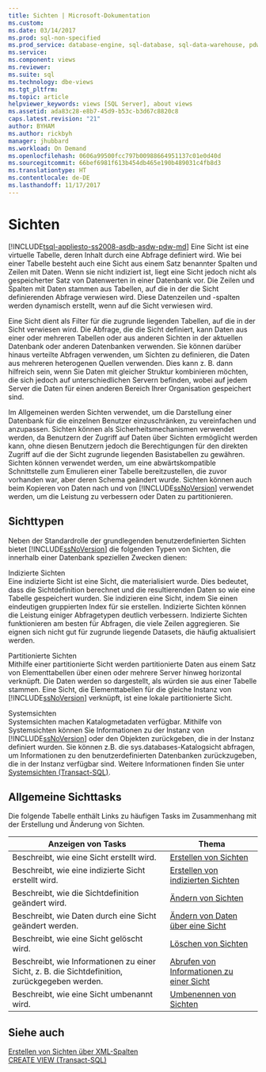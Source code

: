 ```yaml
---
title: Sichten | Microsoft-Dokumentation
ms.custom: 
ms.date: 03/14/2017
ms.prod: sql-non-specified
ms.prod_service: database-engine, sql-database, sql-data-warehouse, pdw
ms.service: 
ms.component: views
ms.reviewer: 
ms.suite: sql
ms.technology: dbe-views
ms.tgt_pltfrm: 
ms.topic: article
helpviewer_keywords: views [SQL Server], about views
ms.assetid: ada83c28-e8b7-45d9-b53c-b3d67c8820c8
caps.latest.revision: "21"
author: BYHAM
ms.author: rickbyh
manager: jhubbard
ms.workload: On Demand
ms.openlocfilehash: 0606a99500fcc797b00988664951137c01e0d40d
ms.sourcegitcommit: 66bef6981f613b454db465e190b489031c4fb8d3
ms.translationtype: HT
ms.contentlocale: de-DE
ms.lasthandoff: 11/17/2017
---
```

# <a name="views"></a>Sichten
[!INCLUDE[tsql-appliesto-ss2008-asdb-asdw-pdw-md](../../includes/tsql-appliesto-ss2008-asdb-asdw-pdw-md.md)] Eine Sicht ist eine virtuelle Tabelle, deren Inhalt durch eine Abfrage definiert wird. Wie bei einer Tabelle besteht auch eine Sicht aus einem Satz benannter Spalten und Zeilen mit Daten. Wenn sie nicht indiziert ist, liegt eine Sicht jedoch nicht als gespeicherter Satz von Datenwerten in einer Datenbank vor. Die Zeilen und Spalten mit Daten stammen aus Tabellen, auf die in der die Sicht definierenden Abfrage verwiesen wird. Diese Datenzeilen und -spalten werden dynamisch erstellt, wenn auf die Sicht verwiesen wird.  
  
 Eine Sicht dient als Filter für die zugrunde liegenden Tabellen, auf die in der Sicht verwiesen wird. Die Abfrage, die die Sicht definiert, kann Daten aus einer oder mehreren Tabellen oder aus anderen Sichten in der aktuellen Datenbank oder anderen Datenbanken verwenden. Sie können darüber hinaus verteilte Abfragen verwenden, um Sichten zu definieren, die Daten aus mehreren heterogenen Quellen verwenden. Dies kann z. B. dann hilfreich sein, wenn Sie Daten mit gleicher Struktur kombinieren möchten, die sich jedoch auf unterschiedlichen Servern befinden, wobei auf jedem Server die Daten für einen anderen Bereich Ihrer Organisation gespeichert sind.  
  
 Im Allgemeinen werden Sichten verwendet, um die Darstellung einer Datenbank für die einzelnen Benutzer einzuschränken, zu vereinfachen und anzupassen. Sichten können als Sicherheitsmechanismen verwendet werden, da Benutzern der Zugriff auf Daten über Sichten ermöglicht werden kann, ohne diesen Benutzern jedoch die Berechtigungen für den direkten Zugriff auf die der Sicht zugrunde liegenden Basistabellen zu gewähren. Sichten können verwendet werden, um eine abwärtskompatible Schnittstelle zum Emulieren einer Tabelle bereitzustellen, die zuvor vorhanden war, aber deren Schema geändert wurde. Sichten können auch beim Kopieren von Daten nach und von [!INCLUDE[ssNoVersion](../../includes/ssnoversion-md.md)] verwendet werden, um die Leistung zu verbessern oder Daten zu partitionieren.  
  
## <a name="types-of-views"></a>Sichttypen  
 Neben der Standardrolle der grundlegenden benutzerdefinierten Sichten bietet [!INCLUDE[ssNoVersion](../../includes/ssnoversion-md.md)] die folgenden Typen von Sichten, die innerhalb einer Datenbank speziellen Zwecken dienen:  
  
 Indizierte Sichten  
 Eine indizierte Sicht ist eine Sicht, die materialisiert wurde. Dies bedeutet, dass die Sichtdefinition berechnet und die resultierenden Daten so wie eine Tabelle gespeichert wurden. Sie indizieren eine Sicht, indem Sie einen eindeutigen gruppierten Index für sie erstellen. Indizierte Sichten können die Leistung einiger Abfragetypen deutlich verbessern. Indizierte Sichten funktionieren am besten für Abfragen, die viele Zeilen aggregieren. Sie eignen sich nicht gut für zugrunde liegende Datasets, die häufig aktualisiert werden.  
  
 Partitionierte Sichten  
 Mithilfe einer partitionierte Sicht werden partitionierte Daten aus einem Satz von Elementtabellen über einen oder mehrere Server hinweg horizontal verknüpft. Die Daten werden so dargestellt, als würden sie aus einer Tabelle stammen. Eine Sicht, die Elementtabellen für die gleiche Instanz von [!INCLUDE[ssNoVersion](../../includes/ssnoversion-md.md)] verknüpft, ist eine lokale partitionierte Sicht.  
  
 Systemsichten  
 Systemsichten machen Katalogmetadaten verfügbar. Mithilfe von Systemsichten können Sie Informationen zu der Instanz von [!INCLUDE[ssNoVersion](../../includes/ssnoversion-md.md)] oder den Objekten zurückgeben, die in der Instanz definiert wurden. Sie können z.B. die sys.databases-Katalogsicht abfragen, um Informationen zu den benutzerdefinierten Datenbanken zurückzugeben, die in der Instanz verfügbar sind. Weitere Informationen finden Sie unter [Systemsichten &#40;Transact-SQL&#41;](http://msdn.microsoft.com/library/35a6161d-7f43-4e00-bcd3-3091f2015e90).  
  
## <a name="common-view-tasks"></a>Allgemeine Sichttasks  
 Die folgende Tabelle enthält Links zu häufigen Tasks im Zusammenhang mit der Erstellung und Änderung von Sichten.  
  
|Anzeigen von Tasks|Thema|  
|----------------|-----------|  
|Beschreibt, wie eine Sicht erstellt wird.|[Erstellen von Sichten](../../relational-databases/views/create-views.md)|  
|Beschreibt, wie eine indizierte Sicht erstellt wird.|[Erstellen von indizierten Sichten](../../relational-databases/views/create-indexed-views.md)|  
|Beschreibt, wie die Sichtdefinition geändert wird.|[Ändern von Sichten](../../relational-databases/views/modify-views.md)|  
|Beschreibt, wie Daten durch eine Sicht geändert werden.|[Ändern von Daten über eine Sicht](../../relational-databases/views/modify-data-through-a-view.md)|  
|Beschreibt, wie eine Sicht gelöscht wird.|[Löschen von Sichten](../../relational-databases/views/delete-views.md)|  
|Beschreibt, wie Informationen zu einer Sicht, z. B. die Sichtdefinition, zurückgegeben werden.|[Abrufen von Informationen zu einer Sicht](../../relational-databases/views/get-information-about-a-view.md)|  
|Beschreibt, wie eine Sicht umbenannt wird.|[Umbenennen von Sichten](../../relational-databases/views/rename-views.md)|  
  
## <a name="see-also"></a>Siehe auch  
 [Erstellen von Sichten über XML-Spalten](../../relational-databases/xml/create-views-over-xml-columns.md)   
 [CREATE VIEW &#40;Transact-SQL&#41;](../../t-sql/statements/create-view-transact-sql.md)  
  
  
